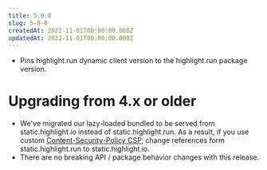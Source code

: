 ```yaml
---
title: 5.0.0
slug: 5-0-0
createdAt: 2022-11-01T00:00:00.000Z
updatedAt: 2022-11-01T00:00:00.000Z
---
```


-   Pins highlight.run dynamic client version to the highlight.run package version.

# Upgrading from 4.x or older

-   We've migrated our lazy-loaded bundled to be served from static.highlight.io instead of static.highlight.run. As a result, if you use custom [Content-Security-Policy CSP](../../../9_tips/content-security-policy.md), change references form static.highlight.run to static.highlight.io.
-   There are no breaking API / package behavior changes with this release.

